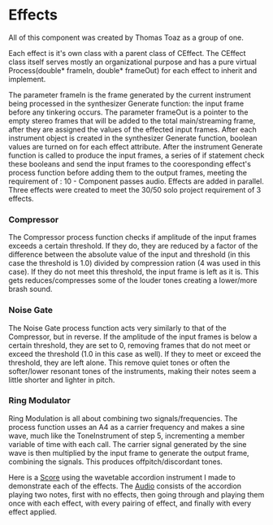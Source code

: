 # Effects
All of this component was created by Thomas Toaz as a group of one.

Each effect is it's own class with a parent class of CEffect. The CEffect class itself serves mostly an organizational purpose and has a pure virtual Process(double* frameIn, double* frameOut) for each effect to inherit and implement.

The parameter frameIn is the frame generated by the current instrument being processed in the synthesizer Generate function: the input frame before any tinkering occurs. The parameter frameOut is a pointer to the empty stereo frames that will 
be added to the total main/streaming frame, after they are assigned the values of the effected input frames. After each instrument object is created in the synthesizer Generate function, boolean values are turned on for each effect attribute.
After the instrument Generate function is called to produce the input frames, a series of if statement check these booleans and send the input frames to the cooresponding effect's process function before adding them to the output frames, meeting the requirement of : 10 - Component passes audio.
Effects are added in parallel. Three effects were created to meet the 30/50 solo project requirement of 3 effects.

### Compressor
The Compressor process function checks if amplitude of the input frames exceeds a certain threshold. If they do, they are reduced by a factor of the difference between the absolute value of the input and threshold (in this case the threshold is 1.0)
divided by compression ration (4 was used in this case). If they do not meet this threshold, the input frame is left as it is. This gets reduces/compresses some of the louder tones creating a lower/more brash sound.

### Noise Gate
The Noise Gate process function acts very similarly to that of the Compressor, but in reverse. If the amplitude of the input frames is below a certain threshold, they are set to 0, removing frames that do not meet or exceed the threshold (1.0 in this case as well).
If they to meet or exceed the threshold, they are left alone. This remove quiet tones or often the softer/lower resonant tones of the instruments, making their notes seem a little shorter and lighter in pitch.

### Ring Modulator
Ring Modulation is all about combining two signals/frequencies. The process function usses an A4 as a carrier frequency and makes a sine wave, much like the ToneInstrument of step 5, incrementing a member variable of time with each call.
The carrier signal generated by the sine wave is then multiplied by the input frame to generate the output frame, combining the signals. This produces offpitch/discordant tones.  


Here is a [Score](Effects.score) using the wavetable accordion instrument I made to demonstrate each of the effects. The [Audio](Effects.wav) consists of the accordion playing two notes, first with no effects, then going through and playing them once with each effect, with every pairing of effect, and finally with every effect applied.
